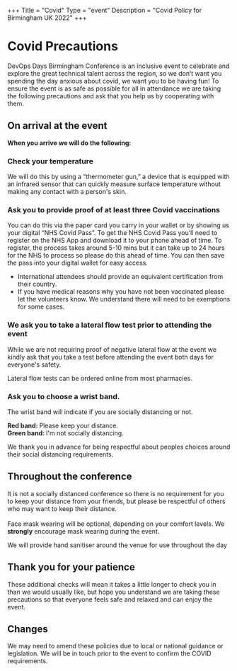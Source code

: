 +++
Title = "Covid"
Type = "event"
Description = "Covid Policy for Birmingham UK 2022"
+++

<h1> Covid Precautions </h1>

DevOps Days Birmingham Conference is an inclusive event to celebrate and explore the great technical talent across the region, so we don’t want you spending the day anxious about covid, we want you to be having fun!
To ensure the event is as safe as possible for all in attendance we are taking the following precautions and ask that you help us by cooperating with them.

<h2>On arrival at the event </h2>

<b>When you arrive we will do the following: </b>

<h3>Check your temperature</h3> 

We will do this by using a “thermometer gun,” a device that is equipped with an infrared sensor that can quickly measure surface temperature without making any contact with a person's skin.

<h3>Ask you to provide proof of at least three Covid vaccinations</h3>

You can do this via the paper card you carry in your wallet or by showing us your digital “NHS Covid Pass”.
To get the NHS Covid Pass you’ll need to register on the NHS App and download it to your phone ahead of time. To register, the process takes around 5-10 mins but it can take up to 24 hours for the NHS to process so please do this ahead of time. You can then save the pass into your digital wallet for easy access.

* International attendees should provide an equivalent certification from their country.
* If you have medical reasons why you have not been vaccinated please let the volunteers know. We understand there will need to be exemptions for some cases.


<h3> We ask you to take a lateral flow test prior to attending the event </h3>

While we are not requiring proof of negative lateral flow at the event we kindly ask that you take a test before attending the 
event both days for everyone's safety. 

Lateral flow tests can be ordered online from most pharmacies. 


<h3> Ask you to choose a wrist band.</h3>

The wrist band will indicate if you are socially distancing or not.

<b> Red band: </b>Please keep your distance.
<br>
<b> Green band: </b> I'm not socially distancing.

We thank you in advance for being respectful about peoples choices around their social distancing requirements.

<h2>Throughout the conference</h2>
It is not a socially distanced conference so there is no requirement for you to keep your distance from your friends, but please be respectful of others who may want to keep their distance.
<br><br>
Face mask wearing will be optional, depending on your comfort levels. We <b>strongly</b> encourage mask wearing during the event.

We will provide hand sanitiser around the venue for use throughout the day


<h2>Thank you for your patience</h2>
These additional checks will mean it takes a little longer to check you in than we would usually like, but hope you understand we are taking these precautions so that everyone feels safe and relaxed and can enjoy the event.

<h2>Changes</h2>
We may need to amend these policies due to local or national guidance or legislation. We will be in touch prior to the event
to confirm the COVID requirements.
